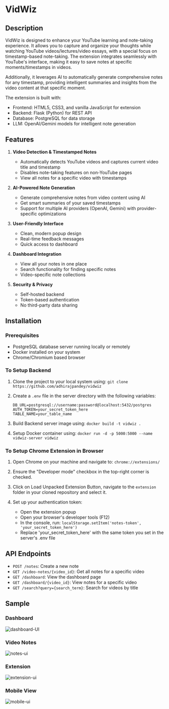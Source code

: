 # VidWiz

## Description
VidWiz is designed to enhance your YouTube learning and note-taking experience. It allows you to capture and organize your thoughts while watching YouTube videos/lectures/video essays, with a special focus on timestamp-based note-taking. The extension integrates seamlessly with YouTube's interface, making it easy to save notes at specific moments/timestamps in videos.

Additionally, it leverages AI to automatically generate comprehensive notes for any timestamp, providing intelligent summaries and insights from the video content at that specific moment.

The extension is built with:
- Frontend: HTML5, CSS3, and vanilla JavaScript for extension
- Backend: Flask (Python) for REST API
- Database: PostgreSQL for data storage
- LLM: OpenAI/Gemini models for intelligent note generation

## Features
1. **Video Detection & Timestamped Notes**
   - Automatically detects YouTube videos and captures current video title and timestamp
   - Disables note-taking features on non-YouTube pages
   - View all notes for a specific video with timestamps

2. **AI-Powered Note Generation**
   - Generate comprehensive notes from video content using AI
   - Get smart summaries of your saved timestamps
   - Support for multiple AI providers (OpenAI, Gemini) with provider-specific optimizations
   
3. **User-Friendly Interface**
   - Clean, modern popup design
   - Real-time feedback messages
   - Quick access to dashboard

4. **Dashboard Integration**
   - View all your notes in one place
   - Search functionality for finding specific notes
   - Video-specific note collections

5. **Security & Privacy**
   - Self-hosted backend
   - Token-based authentication
   - No third-party data sharing



## Installation

### Prerequisites
- PostgreSQL database server running locally or remotely
- Docker installed on your system
- Chrome/Chromium based browser

### To Setup Backend
1. Clone the project to your local system using: `git clone https://github.com/adhirajpandey/vidwiz`

2. Create a `.env` file in the server directory with the following variables:
   ```
   DB_URL=postgresql://username:password@localhost:5432/postgres
   AUTH_TOKEN=your_secret_token_here
   TABLE_NAME=your_table_name
   ```

3. Build Backend server image using: `docker build -t vidwiz .`

4. Setup Docker container using: `docker run -d -p 5000:5000 --name vidwiz-server vidwiz`

### To Setup Chrome Extension in Browser
1. Open Chrome on your machine and navigate to: `chrome://extensions/`

2. Ensure the "Developer mode" checkbox in the top-right corner is checked.

3. Click on Load Unpacked Extension Button, navigate to the `extension` folder in your cloned repository and select it.

4. Set up your authentication token:
   - Open the extension popup
   - Open your browser's developer tools (F12)
   - In the console, run: `localStorage.setItem('notes-token', 'your_secret_token_here')`
   - Replace 'your_secret_token_here' with the same token you set in the server's .env file

## API Endpoints
- `POST /notes`: Create a new note
- `GET /video-notes/{video_id}`: Get all notes for a specific video
- `GET /dashboard`: View the dashboard page
- `GET /dashboard/{video_id}`: View notes for a specific video
- `GET /search?query={search_term}`: Search for videos by title

## Sample

### Dashboard
   ![dashboard-UI](https://github.com/user-attachments/assets/9f2e2942-e0af-4db4-87f5-dc6c7f83a80a)

### Video Notes
   ![notes-ui](https://github.com/user-attachments/assets/b27b5a30-b087-4ce2-b962-b8eea6ee568d)

### Extension
   ![extension-ui](https://github.com/user-attachments/assets/175747d3-7ec3-410b-895c-d26ff996b957)
   
### Mobile View
   ![mobile-ui](https://github.com/user-attachments/assets/fd9133c1-8237-4b3f-94d9-a140154e0345)




